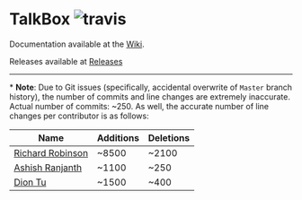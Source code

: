 # TalkBox ![travis](https://travis-ci.org/richardrobinson0924/TalkBox2.svg?branch=master)

Documentation available at the [Wiki](https://github.com/richardrobinson0924/TalkBox2/wiki).

Releases available at [Releases](https://github.com/richardrobinson0924/TalkBox2/releases)

****

\* **Note**: Due to Git issues (specifically, accidental overwrite of `Master` branch history), the number of commits and line changes are extremely inaccurate. Actual number of commits: ~250. As well, the accurate number of line changes per contributor is as follows:

| Name          |     Additions | Deletions     |
| ------------- | ------------- | ------------- |
| [Richard Robinson](https://github.com/richardrobinson0924)  | ~8500  | ~2100  |
| [Ashish Ranjanth](https://github.com/ashishranjanth)  | ~1100  | ~250  |
| [Dion Tu](https://github.com/tudion) | ~1500 | ~400 |
